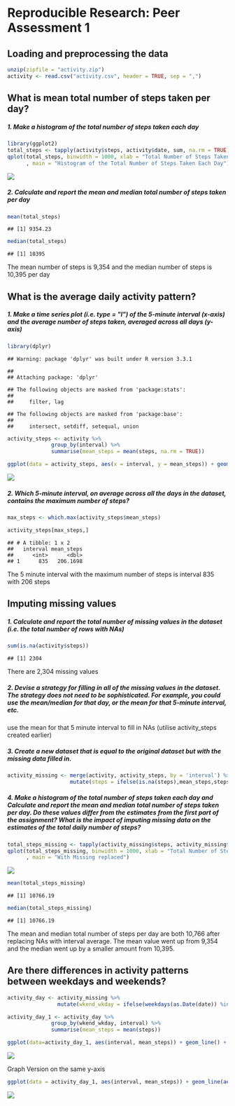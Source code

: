 # Reproducible Research: Peer Assessment 1



## Loading and preprocessing the data



```r
unzip(zipfile = "activity.zip")
activity <- read.csv("activity.csv", header = TRUE, sep = ",")    
```

## What is mean total number of steps taken per day?

##### 1. Make a histogram of the total number of steps taken each day


```r
library(ggplot2)
total_steps <- tapply(activity$steps, activity$date, sum, na.rm = TRUE)
qplot(total_steps, binwidth = 1000, xlab = "Total Number of Steps Taken Each Day"
      , main = "Histogram of the Total Number of Steps Taken Each Day")
```

![](PA1_template_files/figure-html/unnamed-chunk-2-1.png)<!-- -->

##### 2. Calculate and report the mean and median total number of steps taken per day


```r
mean(total_steps)
```

```
## [1] 9354.23
```

```r
median(total_steps)
```

```
## [1] 10395
```

The mean number of steps is 9,354 and the median number of steps is 10,395 per day


## What is the average daily activity pattern?

##### 1. Make a time series plot (i.e. type = "l") of the 5-minute interval (x-axis) and the average number of steps taken, averaged across all days (y-axis)


```r
library(dplyr)
```

```
## Warning: package 'dplyr' was built under R version 3.3.1
```

```
## 
## Attaching package: 'dplyr'
```

```
## The following objects are masked from 'package:stats':
## 
##     filter, lag
```

```
## The following objects are masked from 'package:base':
## 
##     intersect, setdiff, setequal, union
```

```r
activity_steps <- activity %>% 
              group_by(interval) %>%
              summarise(mean_steps = mean(steps, na.rm = TRUE))

ggplot(data = activity_steps, aes(x = interval, y = mean_steps)) + geom_line() + xlab("5 Minute Interval") + ylab("Average Number of Steps Taken") + ggtitle( "Average Daily Activity Pattern")
```

![](PA1_template_files/figure-html/unnamed-chunk-4-1.png)<!-- -->

##### 2. Which 5-minute interval, on average across all the days in the dataset, contains the maximum number of steps?


```r
max_steps <- which.max(activity_steps$mean_steps)

activity_steps[max_steps,]
```

```
## # A tibble: 1 x 2
##   interval mean_steps
##      <int>      <dbl>
## 1      835   206.1698
```

The 5 minute interval with the maximum number of steps is interval 835 with 206 steps


## Imputing missing values

##### 1. Calculate and report the total number of missing values in the dataset (i.e. the total number of rows with NAs)


```r
sum(is.na(activity$steps))
```

```
## [1] 2304
```

There are 2,304 missing values


##### 2. Devise a strategy for filling in all of the missing values in the dataset. The strategy does not need to be sophisticated. For example, you could use the mean/median for that day, or the mean for that 5-minute interval, etc.

use the mean for that 5 minute interval to fill in NAs (utilise activity_steps created earlier)


##### 3. Create a new dataset that is equal to the original dataset but with the missing data filled in.


```r
activity_missing <- merge(activity, activity_steps, by = 'interval') %>%
                    mutate(steps = ifelse(is.na(steps),mean_steps,steps))
```


##### 4. Make a histogram of the total number of steps taken each day and Calculate and report the mean and median total number of steps taken per day. Do these values differ from the estimates from the first part of the assignment? What is the impact of imputing missing data on the estimates of the total daily number of steps?


```r
total_steps_missing <- tapply(activity_missing$steps, activity_missing$date, sum)
qplot(total_steps_missing, binwidth = 1000, xlab = "Total Number of Steps Taken Each Day"
      , main = "With Missing replaced")
```

![](PA1_template_files/figure-html/unnamed-chunk-8-1.png)<!-- -->

```r
mean(total_steps_missing)
```

```
## [1] 10766.19
```

```r
median(total_steps_missing)
```

```
## [1] 10766.19
```

The mean and median total number of steps per day are both 10,766 after replacing NAs with interval average. The mean value went up from 9,354 and the median went up by a smaller amount from 10,395.


## Are there differences in activity patterns between weekdays and weekends?


```r
activity_day <- activity_missing %>%
                mutate(wkend_wkday = ifelse(weekdays(as.Date(date)) %in% c("Saturday","Sunday"),"Weekend","Weekday"))

activity_day_1 <- activity_day %>% 
              group_by(wkend_wkday, interval) %>%
              summarise(mean_steps = mean(steps))

ggplot(data=activity_day_1, aes(interval, mean_steps)) + geom_line() + facet_grid(wkend_wkday ~ .) + xlab("5 Minute Interval") + ylab("Average Number of Steps Taken") + ggtitle( "Average Daily Activity Pattern")
```

![](PA1_template_files/figure-html/unnamed-chunk-9-1.png)<!-- -->


Graph Version on the same y-axis

```r
ggplot(data = activity_day_1, aes(interval, mean_steps)) + geom_line(aes(group = wkend_wkday, colour = wkend_wkday)) + xlab("5 Minute Interval") + ylab("Average Number of Steps Taken") + ggtitle( "Average Daily Activity Pattern") + theme(legend.title=element_blank())
```

![](PA1_template_files/figure-html/unnamed-chunk-10-1.png)<!-- -->
